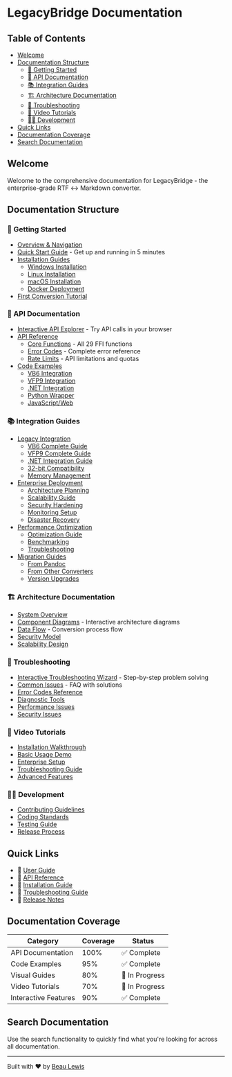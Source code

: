# LegacyBridge Documentation

## Table of Contents
- [Welcome](#welcome)
- [Documentation Structure](#documentation-structure)
  - [🚀 Getting Started](#-getting-started)
  - [🔌 API Documentation](#-api-documentation)
  - [📚 Integration Guides](#-integration-guides)
  - [🏗️ Architecture Documentation](#️-architecture-documentation)
  - [🔧 Troubleshooting](#-troubleshooting)
  - [🎥 Video Tutorials](#-video-tutorials)
  - [👨‍💻 Development](#-development)
- [Quick Links](#quick-links)
- [Documentation Coverage](#documentation-coverage)
- [Search Documentation](#search-documentation)

## Welcome

Welcome to the comprehensive documentation for LegacyBridge - the enterprise-grade RTF ↔ Markdown converter.

## Documentation Structure

### 🚀 Getting Started
- [Overview & Navigation](getting-started/README.md)
- [Quick Start Guide](getting-started/quick-start.md) - Get up and running in 5 minutes
- [Installation Guides](getting-started/installation/)
  - [Windows Installation](getting-started/installation/windows.md)
  - [Linux Installation](getting-started/installation/linux.md)
  - [macOS Installation](getting-started/installation/macos.md)
  - [Docker Deployment](getting-started/installation/docker.md)
- [First Conversion Tutorial](getting-started/first-conversion.md)

### 🔌 API Documentation
- [Interactive API Explorer](api/interactive-explorer/) - Try API calls in your browser
- [API Reference](api/reference/README.md)
  - [Core Functions](api/reference/core-functions.md) - All 29 FFI functions
  - [Error Codes](api/reference/error-codes.md) - Complete error reference
  - [Rate Limits](api/reference/rate-limits.md) - API limitations and quotas
- [Code Examples](api/examples/)
  - [VB6 Integration](api/examples/vb6/)
  - [VFP9 Integration](api/examples/vfp9/)
  - [.NET Integration](api/examples/dotnet/)
  - [Python Wrapper](api/examples/python/)
  - [JavaScript/Web](api/examples/javascript/)

### 📚 Integration Guides
- [Legacy Integration](guides/legacy-integration/)
  - [VB6 Complete Guide](guides/legacy-integration/vb6-complete.md)
  - [VFP9 Complete Guide](guides/legacy-integration/vfp9-complete.md)
  - [.NET Integration Guide](guides/legacy-integration/dotnet-integration.md)
  - [32-bit Compatibility](guides/legacy-integration/32bit-compatibility.md)
  - [Memory Management](guides/legacy-integration/memory-management.md)
- [Enterprise Deployment](guides/enterprise-deployment/)
  - [Architecture Planning](guides/enterprise-deployment/architecture-planning.md)
  - [Scalability Guide](guides/enterprise-deployment/scalability-guide.md)
  - [Security Hardening](guides/enterprise-deployment/security-hardening.md)
  - [Monitoring Setup](guides/enterprise-deployment/monitoring-setup.md)
  - [Disaster Recovery](guides/enterprise-deployment/disaster-recovery.md)
- [Performance Optimization](guides/performance/)
  - [Optimization Guide](guides/performance/optimization-guide.md)
  - [Benchmarking](guides/performance/benchmarking.md)
  - [Troubleshooting](guides/performance/troubleshooting.md)
- [Migration Guides](guides/migration/)
  - [From Pandoc](guides/migration/from-pandoc.md)
  - [From Other Converters](guides/migration/from-other-converters.md)
  - [Version Upgrades](guides/migration/version-upgrades.md)

### 🏗️ Architecture Documentation
- [System Overview](architecture/system-overview.md)
- [Component Diagrams](architecture/component-diagrams/) - Interactive architecture diagrams
- [Data Flow](architecture/data-flow.md) - Conversion process flow
- [Security Model](architecture/security-model.md)
- [Scalability Design](architecture/scalability-design.md)

### 🔧 Troubleshooting
- [Interactive Troubleshooting Wizard](troubleshooting/interactive-wizard/) - Step-by-step problem solving
- [Common Issues](troubleshooting/common-issues.md) - FAQ with solutions
- [Error Codes Reference](troubleshooting/error-codes.md)
- [Diagnostic Tools](troubleshooting/diagnostic-tools.md)
- [Performance Issues](troubleshooting/performance-issues.md)
- [Security Issues](troubleshooting/security-issues.md)

### 🎥 Video Tutorials
- [Installation Walkthrough](video-tutorials/installation-walkthrough.md)
- [Basic Usage Demo](video-tutorials/basic-usage-demo.md)
- [Enterprise Setup](video-tutorials/enterprise-setup.md)
- [Troubleshooting Guide](video-tutorials/troubleshooting-guide.md)
- [Advanced Features](video-tutorials/advanced-features.md)

### 👨‍💻 Development
- [Contributing Guidelines](development/contributing.md)
- [Coding Standards](development/coding-standards.md)
- [Testing Guide](development/testing-guide.md)
- [Release Process](development/release-process.md)

## Quick Links

- 📖 [User Guide](/legacybridge/USER_GUIDE.md)
- 🔌 [API Reference](/legacybridge/API_REFERENCE.md)
- 🚀 [Installation Guide](/legacybridge/ENTERPRISE_INSTALLATION_GUIDE.md)
- 🐛 [Troubleshooting Guide](/legacybridge/TROUBLESHOOTING_GUIDE.md)
- 📝 [Release Notes](/legacybridge/RELEASE_NOTES.md)

## Documentation Coverage

| Category | Coverage | Status |
|----------|----------|--------|
| API Documentation | 100% | ✅ Complete |
| Code Examples | 95% | ✅ Complete |
| Visual Guides | 80% | 🚧 In Progress |
| Video Tutorials | 70% | 🚧 In Progress |
| Interactive Features | 90% | ✅ Complete |

## Search Documentation

Use the search functionality to quickly find what you're looking for across all documentation.

---

Built with ❤️ by [Beau Lewis](mailto:blewisxx@gmail.com)